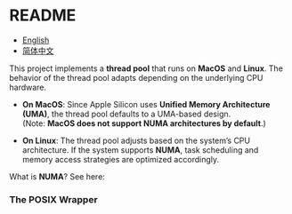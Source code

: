 # README

- [English](README.md)
- [简体中文](README.zh_CN.md)

This project implements a **thread pool** that runs on **MacOS** and **Linux**. The behavior of the thread pool adapts depending on the underlying CPU hardware.

- **On MacOS**: Since Apple Silicon uses **Unified Memory Architecture (UMA)**, the thread pool defaults to a UMA-based design.  
  (Note: **MacOS does not support NUMA architectures by default**.)

- **On Linux**: The thread pool adjusts based on the system’s CPU architecture. If the system supports **NUMA**, task scheduling and memory access strategies are optimized accordingly.

What is **NUMA**? See here: []()

### The POSIX Wrapper


